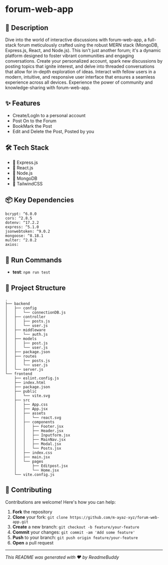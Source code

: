 # forum-web-app

## 📝 Description

Dive into the world of interactive discussions with forum-web-app, a full-stack forum meticulously crafted using the robust MERN stack (MongoDB, Express.js, React, and Node.js). This isn't just another forum; it's a dynamic platform designed to foster vibrant communities and engaging conversations. Create your personalized account, spark new discussions by posting topics that ignite interest, and delve into threaded conversations that allow for in-depth exploration of ideas. Interact with fellow users in a modern, intuitive, and responsive user interface that ensures a seamless experience across all devices. Experience the power of community and knowledge-sharing with forum-web-app.

## ✨ Features

- Create/LogIn to a personal account
- Post On to the Forum
- BookMark the Post
- Edit and Delete the Post, Posted by you

## 🛠️ Tech Stack

- 🚀 Express.js
- 🚀 React.js
- 🚀 Node.js
- 🚀 MongoDB
- 🚀 TailwindCSS

## 📦 Key Dependencies

```
bcrypt: ^6.0.0
cors: ^2.8.5
dotenv: ^17.2.2
express: ^5.1.0
jsonwebtoken: ^9.0.2
mongoose: ^8.18.1
multer: ^2.0.2
axios:
```

## 🚀 Run Commands

- **test**: `npm run test`


## 📁 Project Structure

```
.
├── backend
│   ├── config
│   │   └── connectionDB.js
│   ├── controller
│   │   ├── posts.js
│   │   └── user.js
│   ├── middleware
│   │   └── auth.js
│   ├── models
│   │   ├── post.js
│   │   └── user.js
│   ├── package.json
│   ├── routes
│   │   ├── posts.js
│   │   └── user.js
│   └── server.js
└── frontend
    ├── eslint.config.js
    ├── index.html
    ├── package.json
    ├── public
    │   └── vite.svg
    ├── src
    │   ├── App.css
    │   ├── App.jsx
    │   ├── assets
    │   │   └── react.svg
    │   ├── components
    │   │   ├── Footer.jsx
    │   │   ├── Header.jsx
    │   │   ├── Inputform.jsx
    │   │   ├── MainNav.jsx
    │   │   ├── Modal.jsx
    │   │   └── Posts.jsx
    │   ├── index.css
    │   ├── main.jsx
    │   └── pages
    │       ├── Editpost.jsx
    │       └── Home.jsx
    └── vite.config.js
```

## 👥 Contributing

Contributions are welcome! Here's how you can help:

1. **Fork** the repository
2. **Clone** your fork: `git clone https://github.com/m-ayaz-xyz/forum-web-app.git`
3. **Create** a new branch: `git checkout -b feature/your-feature`
4. **Commit** your changes: `git commit -am 'Add some feature'`
5. **Push** to your branch: `git push origin feature/your-feature`
6. **Open** a pull request


---
*This README was generated with ❤️ by ReadmeBuddy*
